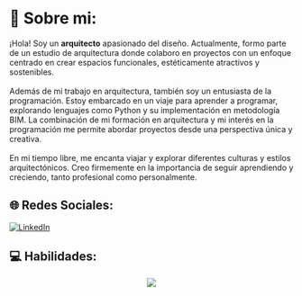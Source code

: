 # 💫 Sobre mi:
¡Hola! Soy un **arquitecto** apasionado del diseño. Actualmente, formo parte de un estudio de arquitectura donde colaboro en proyectos con un enfoque centrado en crear espacios funcionales, estéticamente atractivos y sostenibles.<br><br>Además de mi trabajo en arquitectura, también soy un entusiasta de la programación. Estoy embarcado en un viaje para aprender a programar, explorando lenguajes como Python y su implementación en metodología BIM. La combinación de mi formación en arquitectura y mi interés en la programación me permite abordar proyectos desde una perspectiva única y creativa.<br><br>En mi tiempo libre, me encanta viajar y explorar diferentes culturas y estilos arquitectónicos. Creo firmemente en la importancia de seguir aprendiendo y creciendo, tanto profesional como personalmente.


## 🌐 Redes Sociales:
[![LinkedIn](https://img.shields.io/badge/LinkedIn-%230077B5.svg?logo=linkedin&logoColor=white)](https://linkedin.com/in/https://www.linkedin.com/in/angelvalero/) 


## 💻 Habilidades:
<p align="center">
  <a href="https://skillicons.dev">
    <img src="https://skillicons.dev/icons?i=autocad,sketchup,github,ai,ps,notion,py,pycharm," />
  </a>
</p>
